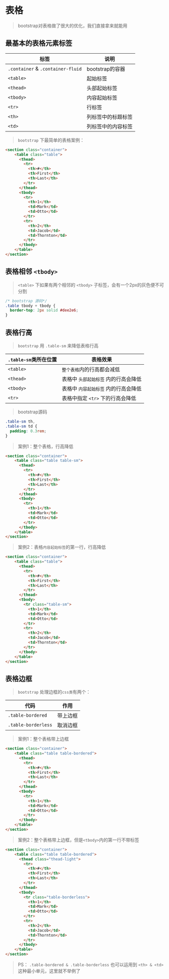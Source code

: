 # 表格

> bootstrap对表格做了很大的优化，我们直接拿来就能用

## 最基本的表格元素标签

| 标签                                | 说明           |
| --------------------------------- | ------------ |
| `.container` & `.container-fluid` | bootstrap的容器 |
| `<table>`                         | 起始标签         |
| `<thead>`                         | 头部起始标签          |
| `<tbody>`                         | 内容起始标签         |
| `<tr>`                            | 行标签          |
| `<th>`                            | 列标签中的标题标签    |
| `<td>`                            | 列标签中的内容标签    |

> `bootstrap` 下最简单的表格案例：

```html
<section class="container">
    <table class="table">
      <thead>
        <tr>
          <th>#</th>
          <th>First</th>
          <th>Last</th>
        </tr>
      </thead>
      <tbody>
        <tr>
          <th>1</th>
          <td>Mark</td>
          <td>Otto</td>
        </tr>
        <tr>
          <th>2</th>
          <td>Jacob</td>
          <td>Thornton</td>
        </tr>
      </tbody>
    </table>
</section>
```

## 表格相邻 `<tbody>`

> `<table>` 下如果有两个相邻的 `<tbody>` 子标签，会有一个2px的灰色便不可分割

```css
/* bootstrap 源码*/
.table tbody + tbody {
  border-top: 2px solid #dee2e6;
}
```

## 表格行高

> `bootstrap` 用 `.table-sm` 来降低表格行高

| `.table-sm`类所在位置 | 表格效果                 |
| ---------------- | -------------------- |
| `<table>`        | `整个表格`内的行高都会减低       |
| `<thead>`        | 表格中 `头部起始标签` 内的行高会降低    |
| `<tbody>`        | 表格中 `内容起始标签` 内的行高会降低   |
| `<tr>`           | 表格中指定 `<tr>` 下的行高会降低 |

> bootstrap源码

```css
.table-sm th,
.table-sm td {
  padding: 0.3rem;
}
```

> 案例1：整个表格，行高降低

```html
<section class="container">
    <table class="table table-sm">
      <thead>
        <tr>
          <th>#</th>
          <th>First</th>
          <th>Last</th>
        </tr>
      </thead>
      <tbody>
        <tr>
          <th>1</th>
          <td>Mark</td>
          <td>Otto</td>
        </tr>
      </tbody>
    </table>
</section>
```


> 案例2：表格`内容起始标签`的第一行，行高降低

```html
<section class="container">
    <table class="table">
      <thead>
        <tr>
          <th>#</th>
          <th>First</th>
          <th>Last</th>
        </tr>
      </thead>
      <tbody>
        <tr class="table-sm">
          <th>1</th>
          <td>Mark</td>
          <td>Otto</td>
        </tr>
        <tr>
          <th>2</th>
          <td>Jacob</td>
          <td>Thornton</td>
        </tr>
      </tbody>
    </table>
</section>
```

## 表格边框

> `bootstrap` 处理边框的`css类`有两个：

| 代码                  | 作用   |
| ------------------- | ---- |
| `.table-bordered`   | 带上边框 |
| `.table-borderless` | 取消边框 |

> 案例1：整个表格带上边框

```html
<section class="container">
    <table class="table table-bordered">
      <thead>
        <tr>
          <th>#</th>
          <th>First</th>
          <th>Last</th>
        </tr>
      </thead>
      <tbody>
        <tr>
          <th>1</th>
          <td>Mark</td>
          <td>Otto</td>
        </tr>
      </tbody>
    </table>
</section>
```

> 案例2：整个表格带上边框，但是`<tbody>`内的第一行不带标签

```html
<section class="container">
    <table class="table table-bordered">
      <thead class="thead-light">
        <tr>
          <th>#</th>
          <th>First</th>
          <th>Last</th>
        </tr>
      </thead>
      <tbody>
        <tr class="table-borderless">
          <th>1</th>
          <td>Mark</td>
          <td>Otto</td>
        </tr>
        <tr>
          <th>2</th>
          <td>Jacob</td>
          <td>Thornton</td>
        </tr>
      </tbody>
    </table>
</section>
```

> PS： `.table-bordered & .table-borderless` 也可以运用到 `<th> & <td>` 这种最小单元，这里就不举例了

